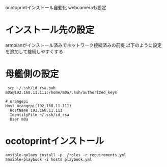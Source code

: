 ocotoprintインストール自動化
webcameraも設定

# インストール先の設定
armbianがインストール済みでネットワーク接続済みの前提
以下のように設定を追加して接続しやすくする

# 母艦側の設定
```
 scp ~/.ssh/id_rsa.pub m0a@192.168.11.111:/home/m0a/.ssh/authorized_keys
```

```~/.ssh/config
# orangepi
Host orangepi(192.168.11.111)
  HostName 192.168.11.111
  IdentityFile ~/.ssh/id_rsa
  User m0a
```



# ocotoprintインストール


```
ansible-galaxy install -p ./roles -r requirements.yml
ansible-playbook -i hosts playbook.yml
```

